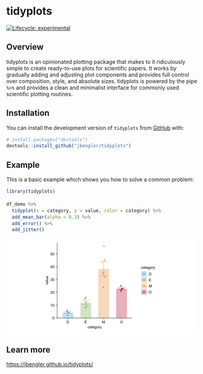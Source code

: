 
<!-- README.md is generated from README.Rmd. Please edit that file -->

# tidyplots

<!-- badges: start -->

[![Lifecycle:
experimental](https://img.shields.io/badge/lifecycle-experimental-orange.svg)](https://www.tidyverse.org/lifecycle/#experimental)
<!-- badges: end -->

## Overview

tidyplots is an opinionated plotting package that makes to it
ridiculously simple to create ready-to-use plots for scientific papers.
It works by gradually adding and adjusting plot components and provides
full control over composition, style, and absolute sizes. tidyplots is
powered by the pipe `%>%` and provides a clean and minimalist interface
for commonly used scientific plotting routines.

## Installation

You can install the development version of `tidyplots` from
[GitHub](https://github.com/) with:

``` r
# install.packages("devtools")
devtools::install_github("jbengler/tidyplots")
```

## Example

This is a basic example which shows you how to solve a common problem:

``` r
library(tidyplots)

df_demo %>% 
  tidyplot(x = category, y = value, color = category) %>% 
  add_mean_bar(alpha = 0.3) %>% 
  add_error() %>% 
  add_jitter()
```

<img src="man/figures/README-example-1.png" style="display: block; margin: auto;" />

## Learn more

<https://jbengler.github.io/tidyplots/>
